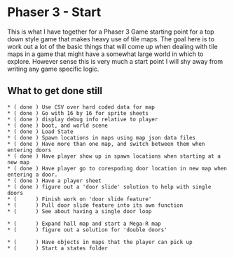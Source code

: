 # Phaser 3 - Start

This is what I have together for a Phaser 3 Game starting point for a top down style game that makes heavy use of tile maps. The goal here is to work out a lot of the basic things that will come up when dealing with tile maps in a game that might have a somewhat large world in which to explore. However sense this is very much a start point I will shy away from writing any game specific logic.


## What to get done still

```
* ( done ) Use CSV over hard coded data for map
* ( done ) Go with 16 by 16 for sprite sheets
* ( done ) display debug info relative to player
* ( done ) boot, and world scene
* ( done ) Load State
* ( done ) Spawn locations in maps using map json data files
* ( done ) Have more than one map, and switch between them when entering doors
* ( done ) Have player show up in spawn locations when starting at a new map
* ( done ) Have player go to corespoding door location in new map when entering a door.
* ( done ) Have a player sheet
* ( done ) figure out a 'door slide' solution to help with single doors
* (      ) Finish work on 'door slide feature'
* (      ) Pull door slide feature into its own function
* (      ) See about having a single door loop

* (      ) Expand hall map and start a Mega-R map
* (      ) figure out a solution for 'double doors'

* (      ) Have objects in maps that the player can pick up
* (      ) Start a states folder
```
